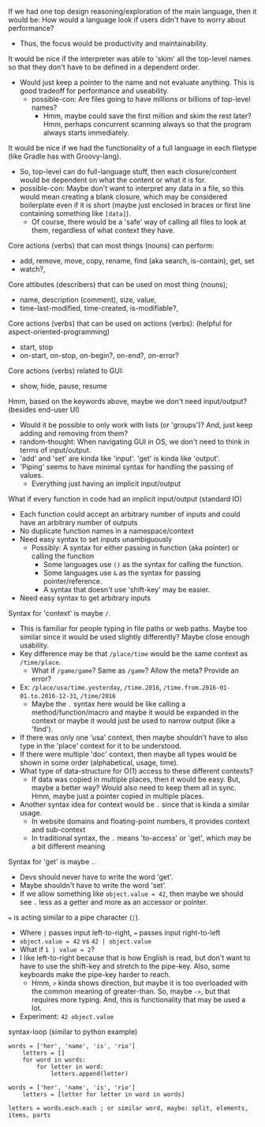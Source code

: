 If we had one top design reasoning/exploration of the main language, then it would be: How would a language look if users didn't have to worry about performance?
- Thus, the focus would be productivity and maintainability.

It would be nice if the interpreter was able to 'skim' all the top-level names so that they don't have to be defined in a dependent order.
- Would just keep a pointer to the name and not evaluate anything. This is good tradeoff for performance and useability.
  - possible-con: Are files going to have millions or billions of top-level names?
    - Hmm, maybe could save the first million and skim the rest later? Hmm, perhaps concurrent scanning always so that the program always starts immediately.
  
It would be nice if we had the functionality of a full language in each filetype (like Gradle has with Groovy-lang).
- So, top-level can do full-language stuff, then each closure/content would be dependent on what the content or what it is for.
- possible-con: Maybe don't want to interpret any data in a file, so this would mean creating a blank closure, which may be considered boilerplate even if it is short (maybe just enclosed in braces or first line containing something like `[data]`).
  - Of course, there would be a 'safe' way of calling all files to look at them, regardless of what context they have.

Core actions (verbs) that can most things (nouns) can perform:
- add, remove, move, copy, rename, find (aka search, is-contain), get, set
- watch?, 

Core attibutes (describers) that can be used on most thing (nouns);
- name, description (comment), size, value, 
- time-last-modified, time-created, is-modifiable?, 

Core actions (verbs) that can be used on actions (verbs): (helpful for aspect-oriented-programming)
- start, stop
- on-start, on-stop, on-begin?, on-end?, on-error?

Core actions (verbs) related to GUI: 
- show, hide, pause, resume

Hmm, based on the keywords above, maybe we don't need input/output? (besides end-user UI)
- Would it be possible to only work with lists (or 'groups')? And, just keep adding and removing from them?
- random-thought: When navigating GUI in OS, we don't need to think in terms of input/output.
- 'add' and 'set' are kinda like 'input'. 'get' is kinda like 'output'.
- 'Piping' seems to have minimal syntax for handling the passing of values.
  - Everything just having an implicit input/output
  
What if every function in code had an implicit input/output (standard IO)
- Each function could accept an arbitrary number of inputs and could have an arbitrary number of outputs
- No duplicate function names in a namespace/context
- Need easy syntax to set inputs unambiguously
  - Possibly: A syntax for either passing in function (aka pointer) or calling the function
    - Some languages use `()` as the syntax for calling the function.
    - Some languages use `&` as the syntax for passing pointer/reference.
    - A syntax that doesn't use 'shift-key' may be easier.
- Need easy syntax to get arbitrary inputs
  
Syntax for 'context' is maybe `/`.
- This is familiar for people typing in file paths or web paths. Maybe too similar since it would be used slightly differently? Maybe close enough usability.
- Key difference may be that `/place/time` would be the same context as `/time/place`.
  - What if `/game/game`? Same as `/game`? Allow the meta? Provide an error?
- Ex: `/place/usa/time.yesterday`, `/time.2016`, `/time.from.2016-01-01.to.2016-12-31`, `/time/2016`
  - Maybe the `.` syntax here would be like calling a method/function/macro and maybe it would be expanded in the context or maybe it would just be used to narrow output (like a 'find').
- If there was only one 'usa' context, then maybe shouldn't have to also type in the 'place' context for it to be understood.
- If there were multiple 'doc' context, then maybe all types would be shown in some order (alphabetical, usage, time).
- What type of data-structure for O(1) access to these different contexts?
  - If data was copied in multiple places, then it would be easy. But, maybe a better way? Would also need to keep them all in sync. Hmm, maybe just a pointer copied in multiple places.
- Another syntax idea for context would be `.` since that is kinda a similar usage.
  - In website domains and floating-point numbers, it provides context and sub-context
  - In traditional syntax, the `.` means 'to-access' or 'get', which may be a bit different meaning
  
Syntax for 'get' is maybe `.`.
- Devs should never have to write the word 'get'.
- Maybe shouldn't have to write the word 'set'.
- If we allow something like `object.value = 42`, then maybe we should see `.` less as a getter and more as an accessor or pointer.

`=` is acting similar to a pipe character (`|`).
- Where `|` passes input left-to-right, `=` passes input right-to-left
- `object.value = 42` vs `42 | object.value`
- What if `1 | value = 2`?
- I like left-to-right because that is how English is read, but don't want to have to use the shift-key and stretch to the pipe-key. Also, some keyboards make the pipe-key harder to reach.
  - Hmm, `>` kinda shows direction, but maybe it is too overloaded with the common meaning of greater-than. So, maybe `->`, but that requires more typing. And, this is functionality that may be used a lot.
- Experiment: `42 object.value`

syntax-loop
(similar to python example)
``` 
words = ['her', 'name', 'is', 'rio']
    letters = []
    for word in words:
        for letter in word:
            letters.append(letter)
     
words = ['her', 'name', 'is', 'rio']
    letters = [letter for letter in word in words]

letters = words.each.each ; or similar word, maybe: split, elements, items, parts
```
